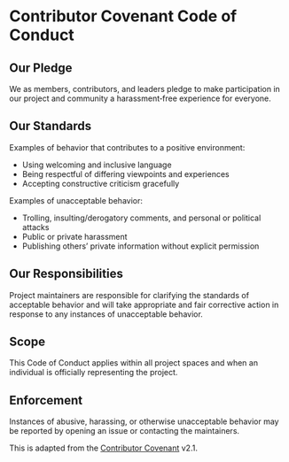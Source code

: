 Contributor Covenant Code of Conduct
====================================

Our Pledge
----------
We as members, contributors, and leaders pledge to make participation in our project and community a harassment‑free experience for everyone.

Our Standards
-------------
Examples of behavior that contributes to a positive environment:
- Using welcoming and inclusive language
- Being respectful of differing viewpoints and experiences
- Accepting constructive criticism gracefully

Examples of unacceptable behavior:
- Trolling, insulting/derogatory comments, and personal or political attacks
- Public or private harassment
- Publishing others’ private information without explicit permission

Our Responsibilities
--------------------
Project maintainers are responsible for clarifying the standards of acceptable behavior and will take appropriate and fair corrective action in response to any instances of unacceptable behavior.

Scope
-----
This Code of Conduct applies within all project spaces and when an individual is officially representing the project.

Enforcement
----------
Instances of abusive, harassing, or otherwise unacceptable behavior may be reported by opening an issue or contacting the maintainers.

This is adapted from the [Contributor Covenant](https://www.contributor-covenant.org) v2.1.


